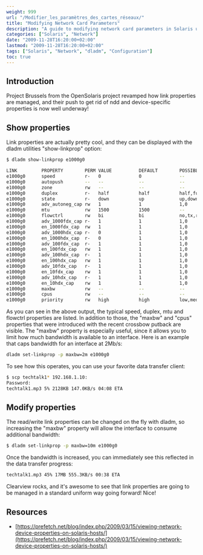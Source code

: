 ```yaml
---
weight: 999
url: "/Modifier_les_paramètres_des_cartes_réseaux/"
title: "Modifying Network Card Parameters"
description: "A guide to modifying network card parameters in Solaris using the dladm utility, including how to view and modify link properties."
categories: ["Solaris", "Network"]
date: "2009-11-28T16:20:00+02:00"
lastmod: "2009-11-28T16:20:00+02:00"
tags: ["Solaris", "Network", "dladm", "Configuration"]
toc: true
---
```


## Introduction

Project Brussels from the OpenSolaris project revamped how link properties are managed, and their push to get rid of ndd and device-specific properties is now well underway!

## Show properties

Link properties are actually pretty cool, and they can be displayed with the dladm utilities "show-linkprop" option:

```bash
$ dladm show-linkprop e1000g0

LINK         PROPERTY        PERM VALUE          DEFAULT        POSSIBLE
e1000g0      speed           r-   0              0              --
e1000g0      autopush        --   --             --             --
e1000g0      zone            rw   --             --             --
e1000g0      duplex          r-   half           half           half,full
e1000g0      state           r-   down           up             up,down
e1000g0      adv_autoneg_cap rw   1              1              1,0
e1000g0      mtu             rw   1500           1500           --
e1000g0      flowctrl        rw   bi             bi             no,tx,rx,bi
e1000g0      adv_1000fdx_cap r-   1              1              1,0
e1000g0      en_1000fdx_cap  rw   1              1              1,0
e1000g0      adv_1000hdx_cap r-   0              1              1,0
e1000g0      en_1000hdx_cap  r-   0              1              1,0
e1000g0      adv_100fdx_cap  r-   1              1              1,0
e1000g0      en_100fdx_cap   rw   1              1              1,0
e1000g0      adv_100hdx_cap  r-   1              1              1,0
e1000g0      en_100hdx_cap   rw   1              1              1,0
e1000g0      adv_10fdx_cap   r-   1              1              1,0
e1000g0      en_10fdx_cap    rw   1              1              1,0
e1000g0      adv_10hdx_cap   r-   1              1              1,0
e1000g0      en_10hdx_cap    rw   1              1              1,0
e1000g0      maxbw           rw   --             --             --
e1000g0      cpus            rw   --             --             --
e1000g0      priority        rw   high           high           low,medium,high
```

As you can see in the above output, the typical speed, duplex, mtu and flowctrl properties are listed. In addition to those, the "maxbw" and "cpus" properties that were introduced with the recent crossbow putback are visible. The "maxbw" property is especially useful, since it allows you to limit how much bandwidth is available to an interface. Here is an example that caps bandwidth for an interface at 2Mb/s:

```bash
dladm set-linkprop -p maxbw=2m e1000g0
```

To see how this operates, you can use your favorite data transfer client:

```bash
$ scp techtalk1* 192.168.1.10:
Password:
techtalk1.mp3 5% 2128KB 147.0KB/s 04:08 ETA
```

## Modify properties

The read/write link properties can be changed on the fly with dladm, so increasing the "maxbw" property will allow the interface to consume additional bandwidth:

```bash
$ dladm set-linkprop -p maxbw=10m e1000g0
```

Once the bandwidth is increased, you can immediately see this reflected in the data transfer progress:

```bash
techtalk1.mp3 45% 17MB 555.3KB/s 00:38 ETA
```

Clearview rocks, and it's awesome to see that link properties are going to be managed in a standard uniform way going forward! Nice!

## Resources
- [https://prefetch.net/blog/index.php/2009/03/15/viewing-network-device-properties-on-solaris-hosts/](https://prefetch.net/blog/index.php/2009/03/15/viewing-network-device-properties-on-solaris-hosts/)

